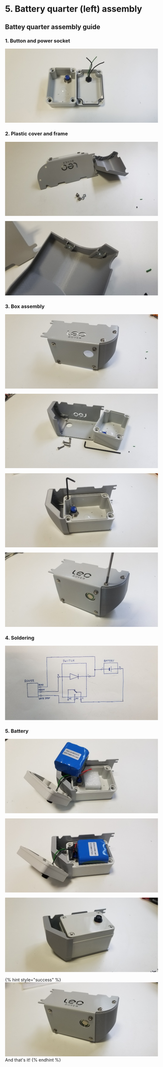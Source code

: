 # 5. Battery quarter \(left\) assembly

## Battey quarter assembly guide

### 1. Button and power socket

![1. At first mount button and 3pin socket. Remember about orings.](../.gitbook/assets/20190731-160411.jpg)

### 2. Plastic cover and frame

![2. Next step is to assemble 3D part with metal part.](../.gitbook/assets/20190731-161151.jpg)

![3. Mount square nuts into 3D printed part.](../.gitbook/assets/20190731-161219.jpg)

### 3. Box assembly

![4. Assemble with torx bolts but don&apos;t tighten them.](../.gitbook/assets/20190731-161312.jpg)

![5. Take bottom of battery box and M4x16 bolts.](../.gitbook/assets/20190731-161438.jpg)

![6. Assemble everything together - center button with hole in the metal part.](../.gitbook/assets/20190731-161648.jpg)

![7. Tighten torx bolts.](../.gitbook/assets/20190731-161708.jpg)

### 4. Soldering

![8. Solder everything according to the scheme. Both black cables \(from battery and socket\) should be soldered together to the \(-\) pin in the button.](../.gitbook/assets/20190731-160522.jpg)

### 5. Battery

![9. Put distance sponge at the bottom of battery box.](../.gitbook/assets/20190731-162844.jpg)

![10. Insert battery.](../.gitbook/assets/20190731-162905.jpg)

![11. Close the cover with plastic screws.](../.gitbook/assets/20190731-163223.jpg)

{% hint style="success" %}
![12. And that&apos;s it!](../.gitbook/assets/20190731-163232.jpg)And that's it!
{% endhint %}

